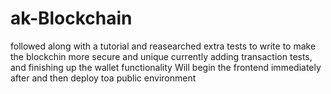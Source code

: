 # ak-Blockchain
followed along with a tutorial and reasearched extra tests to write to make the blockchin more secure and unique
currently adding transaction tests, and finishing up the wallet functionality
Will begin the frontend immediately after and then deploy toa public environment
